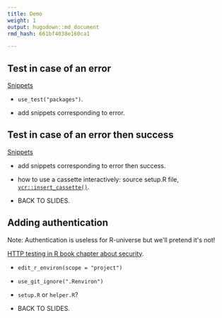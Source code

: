 ```yaml
---
title: Demo
weight: 1
output: hugodown::md_document
rmd_hash: 661bf4038e160ca1

---
```


## Test in case of an error

[Snippets](/snippets/#tests-for-get_packages)

-   `use_test("packages")`.

-   add snippets corresponding to error.

## Test in case of an error then success

[Snippets](/snippets/#tests-for-get_packages)

-   add snippets corresponding to error then success.

-   how to use a cassette interactively: source setup.R file, [`vcr::insert_cassette()`](https://docs.ropensci.org/vcr/reference/insert_cassette.html).

-   BACK TO SLIDES.

## Adding authentication

Note: Authentication is useless for R-universe but we'll pretend it's not!

[HTTP testing in R book chapter about security](https://books.ropensci.org/http-testing/security-chapter.html).

-   `edit_r_environ(scope = "project")`

-   `use_git_ignore(".Renviron")`

-   `setup.R` or `helper.R`?

-   BACK TO SLIDES.

